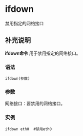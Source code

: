 ifdown
===

禁用指定的网络接口

## 补充说明

**ifdown命令** 用于禁用指定的网络接口。

### 语法

```shell
ifdown(参数)
```

### 参数

网络接口：要禁用的网络接口。

### 实例

```shell
ifdown eth0  #禁用eth0
```


<!-- Linux命令行搜索引擎：https://jaywcjlove.github.io/linux-command/ -->